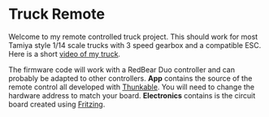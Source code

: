 <h1>Truck Remote</h1>

<p>Welcome to my remote controlled truck project. This should work for most Tamiya style 1/14 scale trucks with 3 speed gearbox and a compatible ESC. Here is a short <a href="https://youtu.be/U8aeSS4Txb8" target="_blank">video of my truck</a>.
</p>

<p>The firmware code will work with a RedBear Duo controller and can probably be adapted to other controllers. <b>App</b> contains the source of the remote control all developed with <a href="http://thunkable.com" target="_blank">Thunkable</a>. You will need to change the hardware address to match your board. <b>Electronics</b> contains is the circuit board created using <a href="http://fritzing.org" target="_blank">Fritzing</a>.</p>


